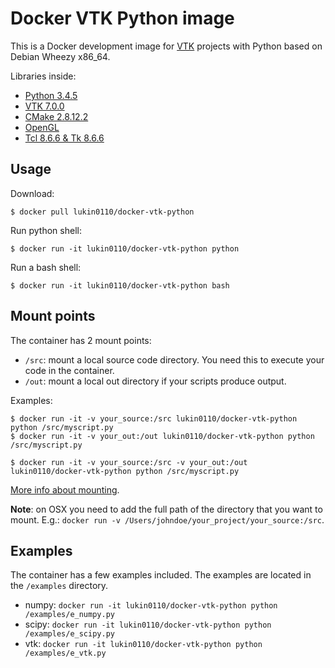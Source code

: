 # Docker VTK Python image

This is a Docker development image for [VTK](http://www.vtk.org/) 
projects with Python based on Debian Wheezy x86_64. 

Libraries inside:

* [Python 3.4.5](https://www.python.org/)
* [VTK 7.0.0](http://www.vtk.org/)
* [CMake 2.8.12.2](https://cmake.org/)
* [OpenGL](https://www.opengl.org/)
* [Tcl 8.6.6 & Tk 8.6.6](https://www.tcl.tk/)

## Usage

Download:
```
$ docker pull lukin0110/docker-vtk-python
```

Run python shell:
```
$ docker run -it lukin0110/docker-vtk-python python
```

Run a bash shell:
```
$ docker run -it lukin0110/docker-vtk-python bash
```

## Mount points

The container has 2 mount points:

* `/src`: mount a local source code directory. You need this to execute your code in the container.
* `/out`: mount a local out directory if your scripts produce output.

Examples:
```
$ docker run -it -v your_source:/src lukin0110/docker-vtk-python python /src/myscript.py
$ docker run -it -v your_out:/out lukin0110/docker-vtk-python python /src/myscript.py

$ docker run -it -v your_source:/src -v your_out:/out lukin0110/docker-vtk-python python /src/myscript.py
```

[More info about mounting](https://docs.docker.com/engine/tutorials/dockervolumes/).

**Note**: on OSX you need to add the full path of the directory that you want to mount. 
E.g.: `docker run -v /Users/johndoe/your_project/your_source:/src`.

## Examples

The container has a few examples included. The examples are located in 
the `/examples` directory.

* numpy: `docker run -it lukin0110/docker-vtk-python python /examples/e_numpy.py`
* scipy: `docker run -it lukin0110/docker-vtk-python python /examples/e_scipy.py`
* vtk: `docker run -it lukin0110/docker-vtk-python python /examples/e_vtk.py`
